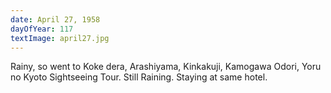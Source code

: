 ```yaml
---
date: April 27, 1958
dayOfYear: 117
textImage: april27.jpg
---
```

Rainy, so went to Koke dera, Arashiyama, Kinkakuji, Kamogawa Odori, Yoru no Kyoto Sightseeing Tour. 
Still Raining.
Staying at same hotel.